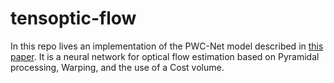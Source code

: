 # tensoptic-flow

In this repo lives an implementation of the PWC-Net model described in [this paper](https://arxiv.org/abs/1709.02371). It is a neural network for optical flow estimation based on Pyramidal processing, Warping, and the use of a Cost volume.
